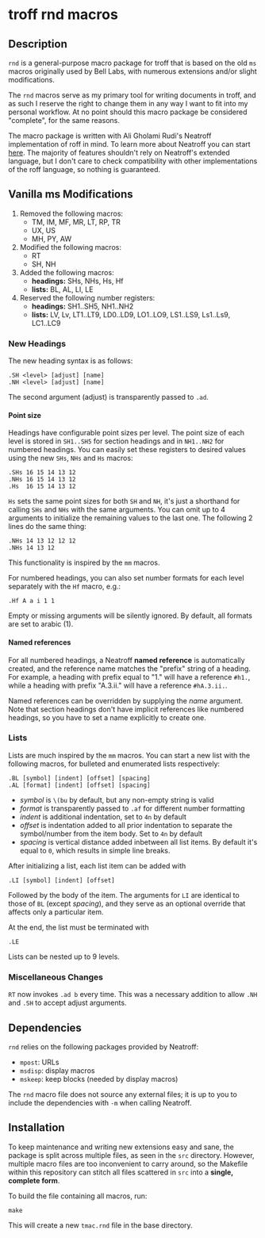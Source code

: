 # troff rnd macros

## Description

`rnd` is a general-purpose macro package for troff that is based on
the old `ms` macros originally used by Bell Labs, with numerous
extensions and/or slight modifications.

The `rnd` macros serve as my primary tool for writing documents in
troff, and as such I reserve the right to change them in any way I
want to fit into my personal workflow. At no point should this
macro package be considered "complete", for the same reasons.

The macro package is written with Ali Gholami Rudi's Neatroff
implementation of roff in mind. To learn more about Neatroff you
can start [here](https://litcave.rudi.ir/neatroff.pdf). The majority
of features shouldn't rely on Neatroff's extended language, but
I don't care to check compatibility with other implementations of
the roff language, so nothing is guaranteed.

## Vanilla ms Modifications

1. Removed the following macros:
    - TM, IM, MF, MR, LT, RP, TR
    - UX, US
    - MH, PY, AW
2. Modified the following macros:
    - RT
    - SH, NH
3. Added the following macros:
    - **headings:** SHs, NHs, Hs, Hf
    - **lists:** BL, AL, LI, LE
4. Reserved the following number registers:
    - **headings:** SH1..SH5, NH1..NH2
    - **lists:** LV, Lv, LT1..LT9, LD0..LD9, LO1..LO9, LS1..LS9, Ls1..Ls9, LC1..LC9

### New Headings

The new heading syntax is as follows:

    .SH <level> [adjust] [name]
    .NH <level> [adjust] [name]

The second argument (adjust) is transparently passed to `.ad`.

#### Point size

Headings have configurable point sizes per level. The point size
of each level is stored in `SH1..SH5` for section headings and
in `NH1..NH2` for numbered headings. You can easily set these
registers to desired values using the new `SHs`, `NHs` and `Hs`
macros:

    .SHs 16 15 14 13 12
    .NHs 16 15 14 13 12
    .Hs  16 15 14 13 12

`Hs` sets the same point sizes for both `SH` and `NH`, it's just
a shorthand for calling `SHs` and `NHs` with the same arguments.
You can omit up to 4 arguments to initialize the remaining values
to the last one. The following 2 lines do the same thing:

    .NHs 14 13 12 12 12
    .NHs 14 13 12

This functionality is inspired by the `mm` macros.

For numbered headings, you can also set number formats for each
level separately with the `Hf` macro, e.g.:

    .Hf A a i 1 1

Empty or missing arguments will be silently ignored. By default,
all formats are set to arabic (1).

#### Named references

For all numbered headings, a Neatroff **named reference** is
automatically created, and the reference name matches the
"prefix" string of a heading. For example, a heading with prefix
equal to "1." will have a reference `#h1.`, while a heading with
prefix "A.3.ii." will have a reference `#hA.3.ii.`.

Named references can be overridden by supplying the *name*
argument. Note that section headings don't have implicit
references like numbered headings, so you have to set a
name explicitly to create one.

### Lists

Lists are much inspired by the `mm` macros. You can start a
new list with the following macros, for bulleted and enumerated
lists respectively:

    .BL [symbol] [indent] [offset] [spacing]
    .AL [format] [indent] [offset] [spacing]

- *symbol* is `\(bu` by default, but any non-empty string is valid
- *format* is transparently passed to `.af` for different number
formatting
- *indent* is additional indentation, set to `4n` by default
- *offset* is indentation added to all prior indentation to separate
the symbol/number from the item body. Set to `4n` by default
- *spacing* is vertical distance added inbetween all list items.
By default it's equal to `0`, which results in simple line breaks.

After initializing a list, each list item can be added with

    .LI [symbol] [indent] [offset]

Followed by the body of the item.
The arguments for `LI` are identical to those of `BL` (except
*spacing*), and they serve as an optional override that affects
only a particular item.

At the end, the list must be terminated with

    .LE

Lists can be nested up to 9 levels.

### Miscellaneous Changes

`RT` now invokes `.ad b` every time. This was a necessary addition
to allow `.NH` and `.SH` to accept adjust arguments.

## Dependencies

`rnd` relies on the following packages provided by Neatroff:

- `mpost`: URLs
- `msdisp`: display macros
- `mskeep`: keep blocks (needed by display macros)

The `rnd` macro file does not source any external files;
it is up to you to include the dependencies with `-m`
when calling Neatroff.

## Installation

To keep maintenance and writing new extensions easy and sane, the
package is split across multiple files, as seen in the `src`
directory. However, multiple macro files are too inconvenient to
carry around, so the Makefile within this repository can stitch
all files scattered in `src` into a **single, complete form**.

To build the file containing all macros, run:

    make

This will create a new `tmac.rnd` file in the base directory.
